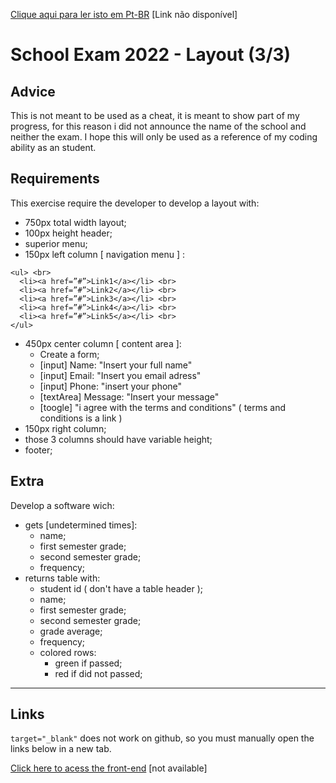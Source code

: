 <a href="">Clique aqui para ler isto em Pt-BR</a> [Link não disponível]

# School Exam 2022 - Layout (3/3)

## Advice
This is not meant to be used as a cheat, it is meant to show part of my progress, for this reason i did not announce the name of the school and neither the exam. I hope this will only be used as a reference of my coding ability as an student.

## Requirements 
This exercise require the developer to develop a layout with: 
* 750px total width layout;
* 100px height header;
* superior menu;
* 150px left column [ navigation menu ] :

``` 
<ul> <br>
  <li><a href=”#”>Link1</a></li> <br>
  <li><a href=”#”>Link2</a></li> <br>
  <li><a href=”#”>Link3</a></li> <br>
  <li><a href=”#”>Link4</a></li> <br>
  <li><a href=”#”>Link5</a></li> <br>
</ul> 
``` 

* 450px center column [ content area ]:
  + Create a form;
  + [input] Name: "Insert your full name"
  + [input] Email: "Insert you email adress"
  + [input] Phone: "insert your phone"
  + [textArea] Message: "Insert your message"
  + [toogle] "i agree with the terms and conditions" ( terms and conditions is a link )
* 150px right column;
* those 3 columns should have variable height;
* footer;

## Extra
Develop a software wich:
* gets [undetermined times]: 
  + name;
  + first semester grade;
  + second semester grade;
  + frequency;
* returns table with:
  + student id ( don't have a table header );
  + name;
  + first semester grade;
  + second semester grade;
  + grade average; 
  + frequency;
  + colored rows: 
    - green if passed;
    - red if did not passed;

<hr>

## Links

`target="_blank"` does not work on github, so you must manually open the links below in a new tab.

<a href="" target="_blank" >Click here to acess the front-end</a> [not available]
